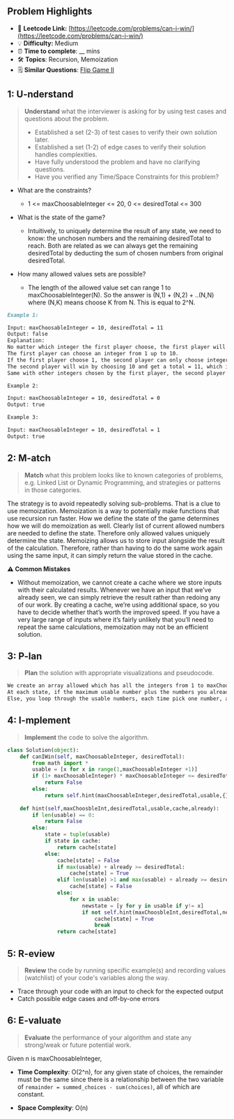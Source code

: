 ## Problem Highlights

* 🔗 **Leetcode Link:** [https://leetcode.com/problems/can-i-win/](https://leetcode.com/problems/can-i-win/)
* 💡 **Difficulty:** Medium
* ⏰ **Time to complete**: __ mins
* 🛠️ **Topics**: Recursion, Memoization
* 🗒️ **Similar Questions**: [Flip Game II](https://leetcode.com/problems/flip-game-ii/)
    
## 1: U-nderstand
 
> **Understand** what the interviewer is asking for by using test cases and questions about the problem.
> 
> - Established a set (2-3) of test cases to verify their own solution later.
> - Established a set (1-2) of edge cases to verify their solution handles complexities.
> - Have fully understood the problem and have no clarifying questions.
> - Have you verified any Time/Space Constraints for this problem?

- What are the constraints?
  - 1 <= maxChoosableInteger <= 20, 0 <= desiredTotal <= 300

- What is the state of the game?
  - Intuitively, to uniquely determine the result of any state, we need to know: the unchosen numbers and the remaining desiredTotal to reach. Both are related as we can always get the remaining desiredTotal by deducting the sum of chosen numbers from original desiredTotal. 

- How many allowed values sets are possible? 
  - The length of the allowed value set can range 1 to maxChoosableInteger(N). So the answer is (N,1) + (N,2) + ..(N,N) where (N,K) means choose K from N. This is equal to 2^N.


```markdown
Example 1:

Input: maxChoosableInteger = 10, desiredTotal = 11
Output: false
Explanation:
No matter which integer the first player choose, the first player will lose.
The first player can choose an integer from 1 up to 10.
If the first player choose 1, the second player can only choose integers from 2 up to 10.
The second player will win by choosing 10 and get a total = 11, which is >= desiredTotal.
Same with other integers chosen by the first player, the second player will always win.

Example 2:

Input: maxChoosableInteger = 10, desiredTotal = 0
Output: true

Example 3:

Input: maxChoosableInteger = 10, desiredTotal = 1
Output: true
```   
    
## 2: M-atch

<!-- See https://docs.google.com/document/d/1hYT1hoOJ6pFIt8A5q-PIZmYP7pB4WqlzyUJgFx9x2mY/edit#heading=h.ya2de4n4zsds for list of algorithms based on question type-->

> **Match** what this problem looks like to known categories of problems, e.g. Linked List or Dynamic Programming, and strategies or patterns in those categories.

The strategy is to avoid repeatedly solving sub-problems. That is a clue to use memoization. Memoization is a way to potentially make functions that use recursion run faster.  How we define the state of the game determines how we will do memoization as well. Clearly list of current allowed numbers are needed to define the state. Therefore only allowed values uniquely determine the state. Memoizing allows us to store input alongside the result of the calculation. Therefore, rather than having to do the same work again using the same input, it can simply return the value stored in the cache.

**⚠️ Common Mistakes**

* Without memoization, we cannot create a cache where we store inputs with their calculated results. Whenever we have an input that we’ve already seen, we can simply retrieve the result rather than redoing any of our work. By creating a cache, we’re using additional space, so you have to decide whether that’s worth the improved speed. If you have a very large range of inputs where it’s fairly unlikely that you’ll need to repeat the same calculations, memoization may not be an efficient solution.


## 3: P-lan

> **Plan** the solution with appropriate visualizations and pseudocode.


```markdown
We create an array allowed which has all the integers from 1 to maxChoosableInteger.
At each state, if the maximum usable number plus the numbers you already summed up (denote as already) is greater than the desired total, it means you can definitely win at this state.
Else, you loop through the usable numbers, each time pick one number, and see whether your opponent can win at the new state. If he can't, then you can win. And remember to cache the result.
```

## 4: I-mplement

> **Implement** the code to solve the algorithm.

```python
class Solution(object):
    def canIWin(self, maxChoosableInteger, desiredTotal):
        from math import *
        usable = [x for x in range(1,maxChoosableInteger +1)]
        if (1+ maxChoosableInteger) * maxChoosableInteger <= desiredTotal:
            return False
        else:
            return self.hint(maxChoosableInteger,desiredTotal,usable,{},0)
        
    def hint(self,maxChoosbleInt,desiredTotal,usable,cache,already):
        if len(usable) == 0:
            return False
        else:
            state = tuple(usable)
            if state in cache:
                return cache[state]
            else:
                cache[state] = False
                if max(usable) + already >= desiredTotal:
                    cache[state] = True
                elif len(usable) >1 and max(usable) + already >= desiredTotal:
                    cache[state] = False
                else:
                    for x in usable:
                        newstate = [y for y in usable if y!= x]
                        if not self.hint(maxChoosbleInt,desiredTotal,newstate,cache,already + x):
                            cache[state] = True
                            break
                return cache[state]   
```

    
## 5: R-eview

> **Review** the code by running specific example(s) and recording values (watchlist) of your code's variables along the way.

- Trace through your code with an input to check for the expected output
- Catch possible edge cases and off-by-one errors

## 6: E-valuate

> **Evaluate** the performance of your algorithm and state any strong/weak or future potential work.

Given n is maxChoosableInteger,

* **Time Complexity**: O(2^n), for any given state of choices, the remainder must be the same since there is a relationship between the two variable of `remainder = summed_choices - sum(choices)`, all of which are constant.

* **Space Complexity**: O(n)
